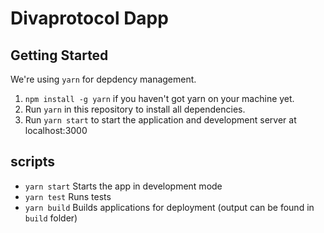 # Divaprotocol Dapp

## Getting Started

We're using `yarn` for depdency management.

1. `npm install -g yarn` if you haven't got yarn on your machine yet.
2. Run `yarn` in this repository to install all dependencies.
3. Run `yarn start` to start the application and development server at localhost:3000

## scripts

- `yarn start` Starts the app in development mode
- `yarn test` Runs tests
- `yarn build` Builds applications for deployment (output can be found in `build` folder)

